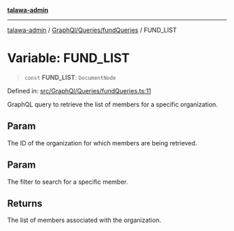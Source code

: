 [**talawa-admin**](../../../../README.md)

***

[talawa-admin](../../../../README.md) / [GraphQl/Queries/fundQueries](../README.md) / FUND\_LIST

# Variable: FUND\_LIST

> `const` **FUND\_LIST**: `DocumentNode`

Defined in: [src/GraphQl/Queries/fundQueries.ts:11](https://github.com/gautam-divyanshu/talawa-admin/blob/334f0f7773e45df65600a1da08d00c41806347e4/src/GraphQl/Queries/fundQueries.ts#L11)

GraphQL query to retrieve the list of members for a specific organization.

## Param

The ID of the organization for which members are being retrieved.

## Param

The filter to search for a specific member.

## Returns

The list of members associated with the organization.
